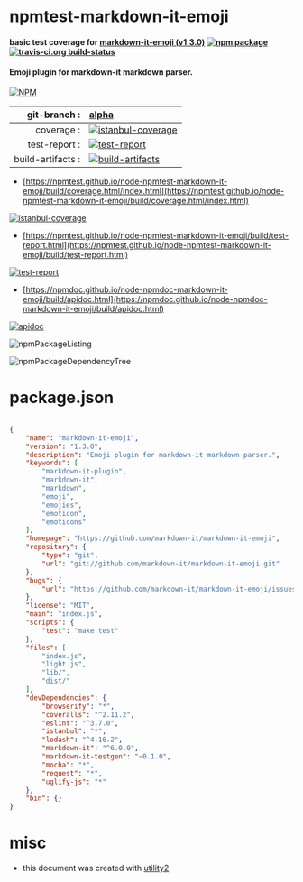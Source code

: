 # npmtest-markdown-it-emoji

#### basic test coverage for  [markdown-it-emoji (v1.3.0)](https://github.com/markdown-it/markdown-it-emoji)  [![npm package](https://img.shields.io/npm/v/npmtest-markdown-it-emoji.svg?style=flat-square)](https://www.npmjs.org/package/npmtest-markdown-it-emoji) [![travis-ci.org build-status](https://api.travis-ci.org/npmtest/node-npmtest-markdown-it-emoji.svg)](https://travis-ci.org/npmtest/node-npmtest-markdown-it-emoji)

#### Emoji plugin for markdown-it markdown parser.

[![NPM](https://nodei.co/npm/markdown-it-emoji.png?downloads=true&downloadRank=true&stars=true)](https://www.npmjs.com/package/markdown-it-emoji)

| git-branch : | [alpha](https://github.com/npmtest/node-npmtest-markdown-it-emoji/tree/alpha)|
|--:|:--|
| coverage : | [![istanbul-coverage](https://npmtest.github.io/node-npmtest-markdown-it-emoji/build/coverage.badge.svg)](https://npmtest.github.io/node-npmtest-markdown-it-emoji/build/coverage.html/index.html)|
| test-report : | [![test-report](https://npmtest.github.io/node-npmtest-markdown-it-emoji/build/test-report.badge.svg)](https://npmtest.github.io/node-npmtest-markdown-it-emoji/build/test-report.html)|
| build-artifacts : | [![build-artifacts](https://npmtest.github.io/node-npmtest-markdown-it-emoji/glyphicons_144_folder_open.png)](https://github.com/npmtest/node-npmtest-markdown-it-emoji/tree/gh-pages/build)|

- [https://npmtest.github.io/node-npmtest-markdown-it-emoji/build/coverage.html/index.html](https://npmtest.github.io/node-npmtest-markdown-it-emoji/build/coverage.html/index.html)

[![istanbul-coverage](https://npmtest.github.io/node-npmtest-markdown-it-emoji/build/screenCapture.buildCi.browser.%252Ftmp%252Fbuild%252Fcoverage.lib.html.png)](https://npmtest.github.io/node-npmtest-markdown-it-emoji/build/coverage.html/index.html)

- [https://npmtest.github.io/node-npmtest-markdown-it-emoji/build/test-report.html](https://npmtest.github.io/node-npmtest-markdown-it-emoji/build/test-report.html)

[![test-report](https://npmtest.github.io/node-npmtest-markdown-it-emoji/build/screenCapture.buildCi.browser.%252Ftmp%252Fbuild%252Ftest-report.html.png)](https://npmtest.github.io/node-npmtest-markdown-it-emoji/build/test-report.html)

- [https://npmdoc.github.io/node-npmdoc-markdown-it-emoji/build/apidoc.html](https://npmdoc.github.io/node-npmdoc-markdown-it-emoji/build/apidoc.html)

[![apidoc](https://npmdoc.github.io/node-npmdoc-markdown-it-emoji/build/screenCapture.buildCi.browser.%252Ftmp%252Fbuild%252Fapidoc.html.png)](https://npmdoc.github.io/node-npmdoc-markdown-it-emoji/build/apidoc.html)

![npmPackageListing](https://npmtest.github.io/node-npmtest-markdown-it-emoji/build/screenCapture.npmPackageListing.svg)

![npmPackageDependencyTree](https://npmtest.github.io/node-npmtest-markdown-it-emoji/build/screenCapture.npmPackageDependencyTree.svg)



# package.json

```json

{
    "name": "markdown-it-emoji",
    "version": "1.3.0",
    "description": "Emoji plugin for markdown-it markdown parser.",
    "keywords": [
        "markdown-it-plugin",
        "markdown-it",
        "markdown",
        "emoji",
        "emojies",
        "emoticon",
        "emoticons"
    ],
    "homepage": "https://github.com/markdown-it/markdown-it-emoji",
    "repository": {
        "type": "git",
        "url": "git://github.com/markdown-it/markdown-it-emoji.git"
    },
    "bugs": {
        "url": "https://github.com/markdown-it/markdown-it-emoji/issues"
    },
    "license": "MIT",
    "main": "index.js",
    "scripts": {
        "test": "make test"
    },
    "files": [
        "index.js",
        "light.js",
        "lib/",
        "dist/"
    ],
    "devDependencies": {
        "browserify": "*",
        "coveralls": "^2.11.2",
        "eslint": "^3.7.0",
        "istanbul": "*",
        "lodash": "^4.16.2",
        "markdown-it": "^6.0.0",
        "markdown-it-testgen": "~0.1.0",
        "mocha": "*",
        "request": "*",
        "uglify-js": "*"
    },
    "bin": {}
}
```



# misc
- this document was created with [utility2](https://github.com/kaizhu256/node-utility2)
